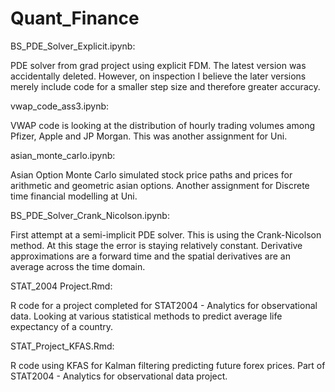 # Quant_Finance
BS_PDE_Solver_Explicit.ipynb:

PDE solver from grad project using explicit FDM. The latest version was accidentally deleted. However, on inspection I believe the later versions merely include code for a smaller step size and therefore greater accuracy.

vwap_code_ass3.ipynb:

VWAP code is looking at the distribution of hourly trading volumes among Pfizer, Apple and JP Morgan. This was another assignment for Uni.

asian_monte_carlo.ipynb:

Asian Option Monte Carlo simulated stock price paths and prices for arithmetic and geometric asian options. Another assignment for Discrete time financial modelling at Uni.

BS_PDE_Solver_Crank_Nicolson.ipynb:

First attempt at a semi-implicit PDE solver. This is using the Crank-Nicolson method. At this stage the error is staying relatively constant. Derivative approximations are a forward time and the spatial derivatives are an average across the time domain.

STAT_2004 Project.Rmd:

R code for a project completed for STAT2004 - Analytics for observational data. Looking at various statistical methods to 
predict average life expectancy of a country.

STAT_Project_KFAS.Rmd: 

R code using KFAS for Kalman filtering predicting future forex prices. Part of STAT2004 - Analytics for observational data project.
